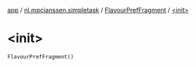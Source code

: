 [app](../../index.md) / [nl.mpcjanssen.simpletask](../index.md) / [FlavourPrefFragment](index.md) / [&lt;init&gt;](.)

# &lt;init&gt;

`FlavourPrefFragment()`